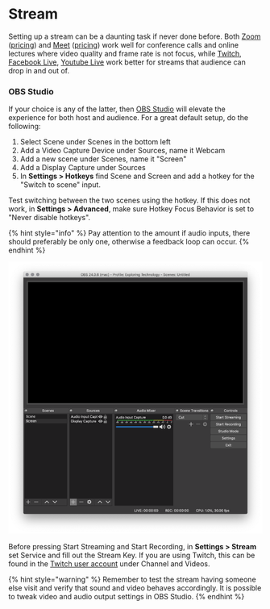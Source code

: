 # Stream

Setting up a stream can be a daunting task if never done before.  Both [Zoom](https://zoom.us/) \([pricing](https://zoom.us/pricing)\) and [Meet](https://meet.google.com/?authuser=1) \([pricing](https://gsuite.google.com/pricing.html)\) work well for conference calls and online lectures where video quality and frame rate is not focus, while [Twitch](https://www.twitch.tv/), [Facebook Live](https://www.facebook.com/facebookmedia/solutions/facebook-live), [Youtube Live](https://studio.youtube.com/) work better for streams that audience can drop in and out of.

### OBS Studio

If your choice is any of the latter, then [OBS Studio](https://obsproject.com/)  will elevate the experience for both host and audience. For a great default setup, do the following:

1. Select Scene under Scenes in the bottom left
2. Add a Video Capture Device under Sources, name it Webcam
3. Add a new scene under Scenes, name it "Screen"
4. Add a Display Capture under Sources
5. In **Settings &gt; Hotkeys** find Scene and Screen and add a hotkey for the "Switch to scene" input. 

Test switching between the two scenes using the hotkey. If this does not work, in **Settings &gt; Advanced**, make sure Hotkey Focus Behavior is set to "Never disable hotkeys".

{% hint style="info" %}
Pay attention to the amount if audio inputs, there should preferably be only one, otherwise a feedback loop can occur.
{% endhint %}

![](../../.gitbook/assets/obs-studio%20%281%29.png)

Before pressing Start Streaming and Start Recording, in **Settings &gt; Stream** set Service and fill out the Stream Key. If you are using Twitch, this can be found in the [Twitch user account](https://www.twitch.tv/settings/profile) under Channel and Videos.

{% hint style="warning" %}
Remember to test the stream having someone else visit and verify that sound and video behaves accordingly. It is possible to tweak video and audio output settings in OBS Studio.
{% endhint %}

